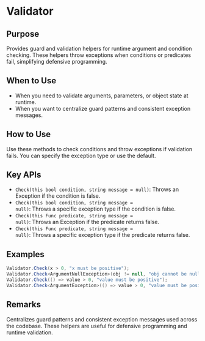 # Validator

## Purpose
Provides guard and validation helpers for runtime argument and condition checking. These helpers throw exceptions when conditions or predicates fail, simplifying defensive programming.

## When to Use
- When you need to validate arguments, parameters, or object state at runtime.
- When you want to centralize guard patterns and consistent exception messages.

## How to Use
Use these methods to check conditions and throw exceptions if validation fails. You can specify the exception type or use the default.

## Key APIs
- <code>Check(this bool condition, string message = null)</code>: Throws an Exception if the condition is false.
- <code>Check<TException>(this bool condition, string message = null)</code>: Throws a specific exception type if the condition is false.
- <code>Check(this Func<bool> predicate, string message = null)</code>: Throws an Exception if the predicate returns false.
- <code>Check<TException>(this Func<bool> predicate, string message = null)</code>: Throws a specific exception type if the predicate returns false.

## Examples
```csharp
Validator.Check(x > 0, "x must be positive");
Validator.Check<ArgumentNullException>(obj != null, "obj cannot be null");
Validator.Check(() => value > 0, "value must be positive");
Validator.Check<ArgumentException>(() => value > 0, "value must be positive");
```

## Remarks
Centralizes guard patterns and consistent exception messages used across the codebase. These helpers are useful for defensive programming and runtime validation.
